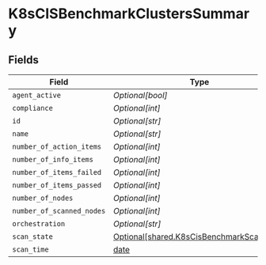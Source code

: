 # K8sCISBenchmarkClustersSummary


## Fields

| Field                                                                                            | Type                                                                                             | Required                                                                                         | Description                                                                                      |
| ------------------------------------------------------------------------------------------------ | ------------------------------------------------------------------------------------------------ | ------------------------------------------------------------------------------------------------ | ------------------------------------------------------------------------------------------------ |
| `agent_active`                                                                                   | *Optional[bool]*                                                                                 | :heavy_minus_sign:                                                                               | N/A                                                                                              |
| `compliance`                                                                                     | *Optional[int]*                                                                                  | :heavy_minus_sign:                                                                               | N/A                                                                                              |
| `id`                                                                                             | *Optional[str]*                                                                                  | :heavy_minus_sign:                                                                               | N/A                                                                                              |
| `name`                                                                                           | *Optional[str]*                                                                                  | :heavy_minus_sign:                                                                               | N/A                                                                                              |
| `number_of_action_items`                                                                         | *Optional[int]*                                                                                  | :heavy_minus_sign:                                                                               | N/A                                                                                              |
| `number_of_info_items`                                                                           | *Optional[int]*                                                                                  | :heavy_minus_sign:                                                                               | N/A                                                                                              |
| `number_of_items_failed`                                                                         | *Optional[int]*                                                                                  | :heavy_minus_sign:                                                                               | N/A                                                                                              |
| `number_of_items_passed`                                                                         | *Optional[int]*                                                                                  | :heavy_minus_sign:                                                                               | N/A                                                                                              |
| `number_of_nodes`                                                                                | *Optional[int]*                                                                                  | :heavy_minus_sign:                                                                               | N/A                                                                                              |
| `number_of_scanned_nodes`                                                                        | *Optional[int]*                                                                                  | :heavy_minus_sign:                                                                               | N/A                                                                                              |
| `orchestration`                                                                                  | *Optional[str]*                                                                                  | :heavy_minus_sign:                                                                               | N/A                                                                                              |
| `scan_state`                                                                                     | [Optional[shared.K8sCisBenchmarkScanState]](undefined/models/shared/k8scisbenchmarkscanstate.md) | :heavy_minus_sign:                                                                               | N/A                                                                                              |
| `scan_time`                                                                                      | [date](https://docs.python.org/3/library/datetime.html#date-objects)                             | :heavy_minus_sign:                                                                               | N/A                                                                                              |